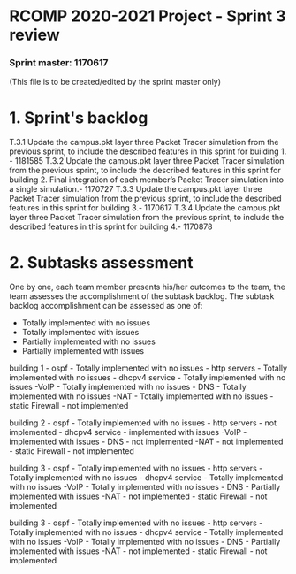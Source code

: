 RCOMP 2020-2021 Project - Sprint 3 review
=========================================
### Sprint master: 1170617 ###
(This file is to be created/edited by the sprint master only)
# 1. Sprint's backlog #
T.3.1
Update the campus.pkt layer three Packet Tracer simulation from the
previous sprint, to include the described features in this sprint for
building 1. - 1181585 
T.3.2
Update the campus.pkt layer three Packet Tracer simulation from the
previous sprint, to include the described features in this sprint for
building 2.
Final integration of each member’s Packet Tracer simulation into a
single simulation.- 1170727
T.3.3
Update the campus.pkt layer three Packet Tracer simulation from the
previous sprint, to include the described features in this sprint for
building 3.- 1170617
T.3.4
Update the campus.pkt layer three Packet Tracer simulation from the
previous sprint, to include the described features in this sprint for
building 4.- 1170878

# 2. Subtasks assessment #
One by one, each team member presents his/her outcomes to the team, the team assesses 		the accomplishment of the subtask backlog.
The subtask backlog accomplishment can be assessed as one of:

  * Totally implemented with no issues
  * Totally implemented with issues
  * Partially implemented with no issues
  * Partially implemented with issues

building 1 - ospf - Totally implemented with no issues
          - http servers - Totally implemented with no issues
          - dhcpv4 service - Totally implemented with no issues
          -VoIP - Totally implemented with no issues
          - DNS - Totally implemented with no issues
          -NAT - Totally implemented with no issues
          - static Firewall - not implemented

building 2 - ospf - Totally implemented with no issues
          - http servers - not implemented
          - dhcpv4 service - implemented with issues
          -VoIP - implemented with issues
          - DNS - not implemented
          -NAT - not implemented
          - static Firewall - not implemented

building 3 - ospf - Totally implemented with no issues
           - http servers -  Totally implemented with no issues
           - dhcpv4 service -  Totally implemented with no issues
          -VoIP -  Totally implemented with no issues
          - DNS - Partially implemented with issues
          -NAT - not implemented
          - static Firewall - not implemented          

building 3 - ospf - Totally implemented with no issues
           - http servers -  Totally implemented with no issues
           - dhcpv4 service -  Totally implemented with no issues
           -VoIP -  Totally implemented with no issues
           - DNS - Partially implemented with issues
           -NAT - not implemented
           - static Firewall - not implemented
